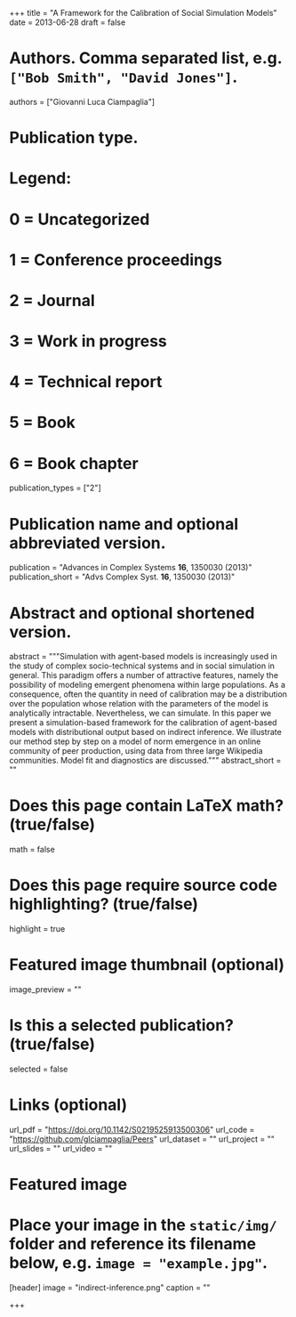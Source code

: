 +++
title = "A Framework for the Calibration of Social Simulation Models"
date = 2013-06-28
draft = false

# Authors. Comma separated list, e.g. `["Bob Smith", "David Jones"]`.
authors = ["Giovanni Luca Ciampaglia"]

# Publication type.
# Legend:
# 0 = Uncategorized
# 1 = Conference proceedings
# 2 = Journal
# 3 = Work in progress
# 4 = Technical report
# 5 = Book
# 6 = Book chapter
publication_types = ["2"]

# Publication name and optional abbreviated version.
publication = "Advances in Complex Systems **16**, 1350030 (2013)"
publication_short = "Advs Complex Syst. **16**, 1350030 (2013)"

# Abstract and optional shortened version.
abstract = """Simulation with agent-based models is increasingly used in the
    study of complex socio-technical systems and in social simulation in
    general. This paradigm offers a number of attractive features, namely the
    possibility of modeling emergent phenomena within large populations. As a
    consequence, often the quantity in need of calibration may be a distribution over the
    population whose relation with the parameters of the model is analytically
    intractable. Nevertheless, we can simulate. In this paper we present a
    simulation-based framework for the calibration of agent-based models with
    distributional output based on indirect inference. We illustrate our method
    step by step on a model of norm emergence in an online community of peer
    production, using data from three large Wikipedia communities. Model fit and
    diagnostics are discussed."""
abstract_short = ""

# Does this page contain LaTeX math? (true/false)
math = false

# Does this page require source code highlighting? (true/false)
highlight = true

# Featured image thumbnail (optional)
image_preview = ""

# Is this a selected publication? (true/false)
selected = false

# Links (optional)
url_pdf = "https://doi.org/10.1142/S0219525913500306"
url_code = "https://github.com/glciampaglia/Peers"
url_dataset = ""
url_project = ""
url_slides = ""
url_video = ""

# Featured image
# Place your image in the `static/img/` folder and reference its filename below, e.g. `image = "example.jpg"`.
[header]
image = "indirect-inference.png"
caption = ""

+++
